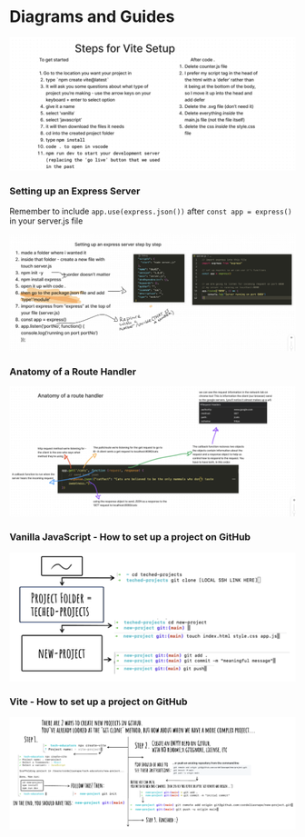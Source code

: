 # Diagrams and Guides

![vite-setup](images/vite-setup.png)

### Setting up an Express Server

Remember to include
`app.use(express.json())`
after `const app = express()` in your server.js file

![Setting up express](images/basic-express-setup.png)

### Anatomy of a Route Handler

![Anatomy of a route handler](images/express-route-handler.png)

### Vanilla JavaScript - How to set up a project on GitHub

![Vanilla JS - Cloning a Repo](images/vanilla-js-cloning-repo.png)

### Vite - How to set up a project on GitHub

![Uploading Vite to GitHub](./images/vite-project-start.png)
